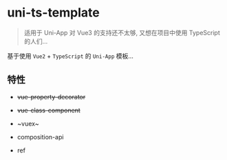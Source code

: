 # uni-ts-template

> 适用于 Uni-App 对 Vue3 的支持还不太够, 又想在项目中使用 TypeScript 的人们...

基于使用 `Vue2` + `TypeScript` 的 `Uni-App` 模板...

## 特性

- ~~vue-property-decorator~~

- ~~vue-class-component~~

- ~vuex~

- composition-api

- ref
